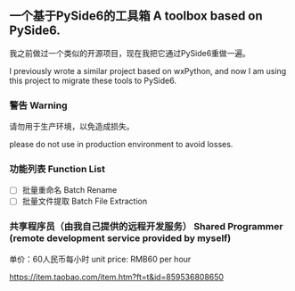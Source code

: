 ## 一个基于PySide6的工具箱 A toolbox based on PySide6. 
我之前做过一个类似的开源项目，现在我把它通过PySide6重做一遍。

I previously wrote a similar project based on wxPython, and now I am using this project to migrate these tools to PySide6.


### 警告 Warning
请勿用于生产环境，以免造成损失。

please do not use in production environment to avoid losses.


### 功能列表 Function List
- [ ] 批量重命名 Batch Rename
- [ ] 批量文件提取 Batch File Extraction

### 共享程序员（由我自己提供的远程开发服务） Shared Programmer (remote development service provided by myself)
单价：60人民币每小时 unit price: RMB60 per hour

https://item.taobao.com/item.htm?ft=t&id=859536808650